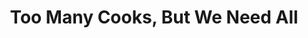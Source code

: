 ---
pid: lle10
title: Too Many Cooks, But We Need All
location_transcription: Locust Walk
coordinates: "[-75.200825566933, 39.952703556539]"
zipcode: '19010'
gen_neighborhood: 
neighborhood: Brwn Mawr
outside_phl: 'Bryn Mawr PA '
age: '33'
age_range: 30-39
instagram: 
image_file_name: lle_10.jpg
proposal_transcription: A wok with an indian spoon, a master & pestles and other cooking
  equipments from all over the world. ingredients from different cuisines, signifying
  and celebrating the beautifully diverse place that is Philadelphia. There's a lot
  of different cultures in this city and need them all to make Philadelphia the beautiful
  place it is.
topic: Food,Inclusivity
topic_summary: 0, 0, 0
type: Other No Form
keywords_other: cuisine, diversity
credit: Ketti
image_labels: 
twitter: ketti.gupte@gmail.com
facebook: 
permalink: "/monuments/lle10/"
layout: item-page
---